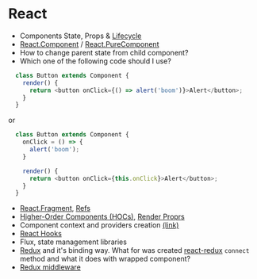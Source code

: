 # React

- Components State, Props & [Lifecycle](http://projects.wojtekmaj.pl/react-lifecycle-methods-diagram/)
- [React.Component](https://reactjs.org/docs/react-api.html#reactcomponent) / [React.PureComponent](https://reactjs.org/docs/react-api.html#reactpurecomponent)
- How to change parent state from child component?
- Which one of the following code should I use? 
```javascript
  class Button extends Component {
    render() {
      return <button onClick={() => alert('boom')}>Alert</button>;
    }
  }
```
  or
```javascript
  class Button extends Component {
    onClick = () => {
      alert('boom');
    }

    render() {
      return <button onClick={this.onClick}>Alert</button>;
    }
  }
```
- [React.Fragment](https://reactjs.org/docs/react-api.html#reactfragment), [Refs](https://reactjs.org/docs/glossary.html#refs)
- [Higher-Order Components (HOCs)](https://reactjs.org/docs/higher-order-components.html), [Render Proprs](https://reactjs.org/docs/render-props.html)
- Component context and providers creation [(link)](https://reactjs.org/docs/context.html)
- [React Hooks](https://reactjs.org/docs/hooks-intro.html)
- Flux, state management libraries
- [Redux](https://redux.js.org/) and it's binding way. What for was created [react-redux](https://github.com/reactjs/react-redux) `connect` method and what it does with wrapped component?
- [Redux middleware](https://redux.js.org/advanced/middleware)
